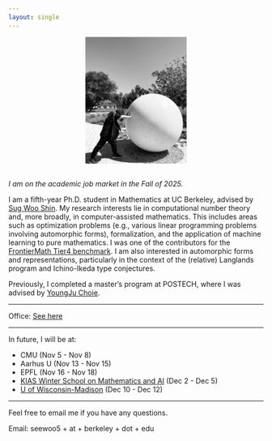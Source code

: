 ```yaml
---
layout: single
---
```


<figure>
<div style="text-align: center; margin-bottom: 2em">
<img src="assets/profile.jpeg" width="200" title="Me packing one sphere at Stanford"/>
</div>
</figure>


*I am on the academic job market in the Fall of 2025.*

I am a fifth-year Ph.D. student in Mathematics at UC Berkeley, advised by [Sug Woo Shin](https://math.berkeley.edu/~swshin/).
My research interests lie in computational number theory and, more broadly, in computer-assisted mathematics. This includes areas such as optimization problems (e.g., various linear programming problems involving automorphic forms), formalization, and the application of machine learning to pure mathematics.
I was one of the contributors for the [FrontierMath Tier4 benchmark](https://epoch.ai/frontiermath/tier-4).
I am also interested in automorphic forms and representations, particularly in the context of the (relative) Langlands program and Ichino-Ikeda type conjectures.

Previously, I completed a master’s program at POSTECH, where I was advised by [YoungJu Choie](https://yjchoie.postech.ac.kr/).

---

Office: [See here](https://seewoo5.github.io/jekyll/update/2025/09/12/office-number.html)

---

In future, I will be at:

- CMU (Nov 5 - Nov 8)
- Aarhus U (Nov 13 - Nov 15)
- EPFL (Nov 16 - Nov 18)
- [KIAS Winter School on Mathematics and AI](https://chlee-0.github.io/2025-KIAS-Winter-School-Math-AI/) (Dec 2 - Dec 5)
- [U of Wisconsin-Madison](https://wiki.math.wisc.edu/index.php/NTS_Fall_Semester_2025) (Dec 10 - Dec 12)

---

Feel free to email me if you have any questions.

Email: seewoo5 + at + berkeley + dot + edu